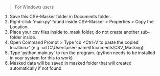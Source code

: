 > For Windows users
1. Save this CSV-Masker folder in Documents folder.
2. Right-click 'main.py' found inside CSV-Masker > Properties > Copy the Location.
3. Place your csv files inside to_mask folder, do not create another sub-folder inside.
4. Open Command Prompt > Type 'cd <Ctrl+V to paste the copied location>' (e.g. cd C:\Users\user-name\Documents\CSV_Masking)
5. Type 'python main.py' to run the program. (python needs to be installed in your system for this to work)
6. Masked data will be saved in masked folder that will created automatically if not found.
